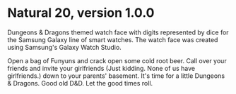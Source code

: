 # Natural 20, version 1.0.0
Dungeons &amp; Dragons themed watch face with digits represented by dice for the Samsung Galaxy line of smart watches. The watch face was created using Samsung's Galaxy Watch Studio.

Open a bag of Funyuns and crack open some cold root beer. Call over your friends and invite your girlfriends (Just kidding. None of us have girlfriends.) down to your parents' basement. It's time for a little Dungeons & Dragons. Good old D&D. Let the good times roll.
